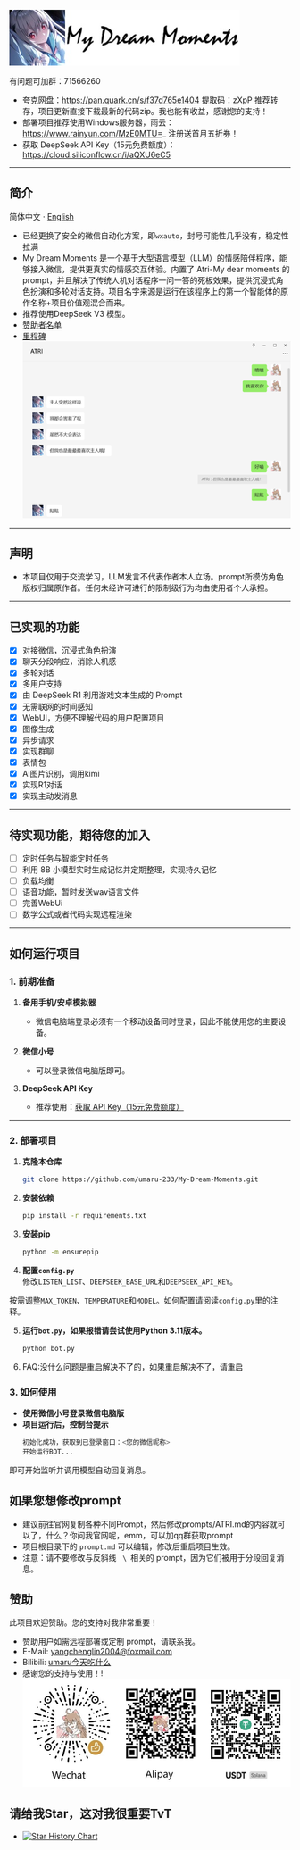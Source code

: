 ![ATRI.jpg](img%2FATRI.jpg)

有问题可加群：71566260 
- 夸克网盘：https://pan.quark.cn/s/f37d765e1404 提取码：zXpP 推荐转存，项目更新直接下载最新的代码zip。我也能有收益，感谢您的支持！
- 部署项目推荐使用Windows服务器，雨云：https://www.rainyun.com/MzE0MTU=_ 注册送首月五折券！
- 获取 DeepSeek API Key（15元免费额度）：https://cloud.siliconflow.cn/i/aQXU6eC5
---
## 简介
简体中文 · [English](./README_EN.md) 
- 已经更换了安全的微信自动化方案，即<code>wxauto</code>，封号可能性几乎没有，稳定性拉满
- My Dream Moments 是一个基于大型语言模型（LLM）的情感陪伴程序，能够接入微信，提供更真实的情感交互体验。内置了 Atri-My dear moments 的 prompt，并且解决了传统人机对话程序一问一答的死板效果，提供沉浸式角色扮演和多轮对话支持。项目名字来源是运行在该程序上的第一个智能体的原作名称+项目价值观混合而来。
- 推荐使用DeepSeek V3 模型。<br>
- [赞助者名单](SponsorList.md)
- [里程碑](MileStone.md)<br>
![demo.png](img%2Fdemo.png)
---
## 声明
- 本项目仅用于交流学习，LLM发言不代表作者本人立场。prompt所模仿角色版权归属原作者。任何未经许可进行的限制级行为均由使用者个人承担。
---

## 已实现的功能
- [x] 对接微信，沉浸式角色扮演
- [x] 聊天分段响应，消除人机感
- [x] 多轮对话
- [x] 多用户支持
- [x] 由 DeepSeek R1 利用游戏文本生成的 Prompt
- [x] 无需联网的时间感知
- [x] WebUI，方便不理解代码的用户配置项目
- [x] 图像生成
- [x] 异步请求
- [x] 实现群聊
- [x] 表情包
- [x] Ai图片识别，调用kimi
- [x] 实现R1对话
- [x] 实现主动发消息
---

## 待实现功能，期待您的加入
- [ ] 定时任务与智能定时任务
- [ ] 利用 8B 小模型实时生成记忆并定期整理，实现持久记忆
- [ ] 负载均衡
- [ ] 语音功能，暂时发送wav语言文件
- [ ] 完善WebUi
- [ ] 数学公式或者代码实现远程渲染
---


## 如何运行项目

### 1. 前期准备
1. **备用手机/安卓模拟器**  
   - 微信电脑端登录必须有一个移动设备同时登录，因此不能使用您的主要设备。
   
2. **微信小号**  
   - 可以登录微信电脑版即可。

3. **DeepSeek API Key**  
   - 推荐使用：[获取 API Key（15元免费额度）](https://cloud.siliconflow.cn/i/aQXU6eC5)

---

### 2. 部署项目
1. **克隆本仓库**  
   ```bash
   git clone https://github.com/umaru-233/My-Dream-Moments.git
2. **安装依赖**  
   ```bash
   pip install -r requirements.txt
3. **安装pip** 
   ```bash
   python -m ensurepip
   ```
4. **配置<code>config.py</code>**  
修改<code>LISTEN_LIST</code>、<code>DEEPSEEK_BASE_URL</code>和<code>DEEPSEEK_API_KEY</code>。

按需调整<code>MAX_TOKEN</code>、<code>TEMPERATURE</code>和<code>MODEL</code>。如何配置请阅读<code>config.py</code>里的注释。

5. **运行<code>bot.py</code>，如果报错请尝试使用Python 3.11版本。**
   ```bash
   python bot.py
   ```

6. FAQ:没什么问题是重启解决不了的，如果重启解决不了，请重启


### 3. 如何使用
- **使用微信小号登录微信电脑版**
- **项目运行后，控制台提示**
     ```bash
   初始化成功，获取到已登录窗口：<您的微信昵称>
   开始运行BOT...
     ```
即可开始监听并调用模型自动回复消息。
## 如果您想修改prompt
- 建议前往官网复制各种不同Prompt，然后修改prompts/ATRI.md的内容就可以了，什么？你问我官网呢，emm，可以加qq群获取prompt
- 项目根目录下的 <code>prompt.md</code> 可以编辑，修改后重启项目生效。
- 注意：请不要修改与反斜线 <code> \ </code>相关的 prompt，因为它们被用于分段回复消息。
## 赞助
此项目欢迎赞助。您的支持对我非常重要！
- 赞助用户如需远程部署或定制 prompt，请联系我。
- E-Mail: yangchenglin2004@foxmail.com 
- Bilibili: [umaru今天吃什么](https://space.bilibili.com/209397245)
- 感谢您的支持与使用！!<br>
![qrcode.jpg](img%2Fqrcode.jpg)
## 请给我Star，这对我很重要TvT
- [![Star History Chart](https://api.star-history.com/svg?repos=umaru-233/My-Dream-Moments&type=Timeline)](https://star-history.com/?spm=a2c6h.12873639.article-detail.8.7b9d359dJmTgdE#umaru-233/My-Dream-Moments&Timeline)
